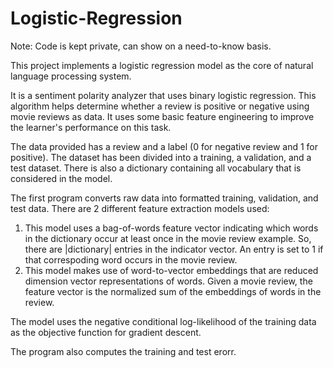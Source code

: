 # Logistic-Regression

Note: Code is kept private, can show on a need-to-know basis.

This project implements a logistic regression model as the core of natural language processing system.

It is a sentiment polarity analyzer that uses binary logistic regression. This algorithm helps determine whether a review is positive or negative using movie reviews as data. It uses some basic feature engineering to improve the learner's performance on this task. 

The data provided has a review and a label (0 for negative review and 1 for positive). The dataset has been divided into a training, a validation, and a test dataset. There is also a dictionary containing all vocabulary that is considered in the model. 

The first program converts raw data into formatted training, validation, and test data. There are 2 different feature extraction models used:

1. This model uses a bag-of-words feature vector indicating which words in the dictionary occur at least once in the movie review example. So, there are |dictionary| entries in the indicator vector. An entry is set to 1 if that correspoding word occurs in the movie review.
2. This model makes use of word-to-vector embeddings that are reduced dimension vector representations of words. Given a movie review, the feature vector is the normalized sum of the embeddings of words in the review.

The model uses the negative conditional log-likelihood of the training data as the objective function for gradient descent.

The program also computes the training and test erorr.
